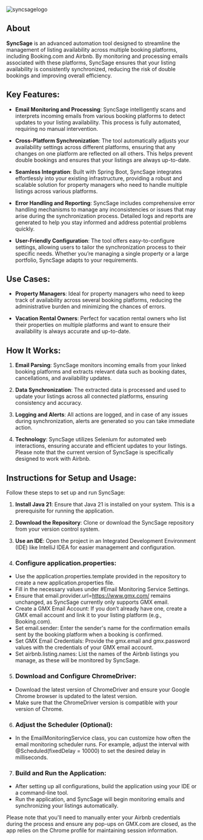 ![syncsagelogo](https://github.com/user-attachments/assets/a6944917-057e-472e-a851-129b0fc8e4a3)

## About

**SyncSage** is an advanced automation tool designed to streamline the management of listing availability across multiple booking platforms, including Booking.com and Airbnb. By monitoring and processing emails associated with these platforms, SyncSage ensures that your listing availability is consistently synchronized, reducing the risk of double bookings and improving overall efficiency.

## **Key Features**:
- **Email Monitoring and Processing**: SyncSage intelligently scans and interprets incoming emails from various booking platforms to detect updates to your listing availability. This process is fully automated, requiring no manual intervention.

- **Cross-Platform Synchronization**: The tool automatically adjusts your availability settings across different platforms, ensuring that any changes on one platform are reflected on all others. This helps prevent double bookings and ensures that your listings are always up-to-date.

- **Seamless Integration**: Built with Spring Boot, SyncSage integrates effortlessly into your existing infrastructure, providing a robust and scalable solution for property managers who need to handle multiple listings across various platforms.

- **Error Handling and Reporting**: SyncSage includes comprehensive error handling mechanisms to manage any inconsistencies or issues that may arise during the synchronization process. Detailed logs and reports are generated to help you stay informed and address potential problems quickly.

- **User-Friendly Configuration**: The tool offers easy-to-configure settings, allowing users to tailor the synchronization process to their specific needs. Whether you’re managing a single property or a large portfolio, SyncSage adapts to your requirements.

## **Use Cases**:
- **Property Managers**: Ideal for property managers who need to keep track of availability across several booking platforms, reducing the administrative burden and minimizing the chances of errors.

- **Vacation Rental Owners**: Perfect for vacation rental owners who list their properties on multiple platforms and want to ensure their availability is always accurate and up-to-date.

## **How It Works**:
1. **Email Parsing**: SyncSage monitors incoming emails from your linked booking platforms and extracts relevant data such as booking dates, cancellations, and availability updates.

2. **Data Synchronization**: The extracted data is processed and used to update your listings across all connected platforms, ensuring consistency and accuracy.

3. **Logging and Alerts**: All actions are logged, and in case of any issues during synchronization, alerts are generated so you can take immediate action.

4. **Technology**: SyncSage utilizes Selenium for automated web interactions, ensuring accurate and efficient updates to your listings. Please note that the current version of SyncSage is specifically designed to work with Airbnb.

## **Instructions for Setup and Usage**:
Follow these steps to set up and run SyncSage:

1. **Install Java 21**: Ensure that Java 21 is installed on your system. This is a prerequisite for running the application.

2. **Download the Repository**: Clone or download the SyncSage repository from your version control system.

3. **Use an IDE**: Open the project in an Integrated Development Environment (IDE) like IntelliJ IDEA for easier management and configuration.

4. ### **Configure application.properties**:

  - Use the application.properties.template provided in the repository to create a new application.properties file.
  - Fill in the necessary values under #Email Monitoring Service Settings.
  - Ensure that email.provider.url=https://www.gmx.com/ remains unchanged, as SyncSage currently only supports GMX email.
  - Create a GMX Email Account: If you don’t already have one, create a GMX email account and link it to your listing platform (e.g., Booking.com).
  - Set email.sender: Enter the sender's name for the confirmation emails sent by the booking platform when a booking is confirmed.
  - Set GMX Email Credentials: Provide the gmx.email and gmx.password values with the credentials of your GMX email account.
  - Set airbnb.listing.names: List the names of the Airbnb listings you manage, as these will be monitored by SyncSage.
  
5. ### **Download and Configure ChromeDriver**:

  - Download the latest version of ChromeDriver and ensure your Google Chrome browser is updated to the latest version.
  - Make sure that the ChromeDriver version is compatible with your version of Chrome.
  
6. ### **Adjust the Scheduler** (Optional):

  - In the EmailMonitoringService class, you can customize how often the email monitoring scheduler runs. For example, adjust the interval with @Scheduled(fixedDelay = 10000) to set the desired delay in milliseconds.

7. ### **Build and Run the Application**:

  - After setting up all configurations, build the application using your IDE or a command-line tool.
  - Run the application, and SyncSage will begin monitoring emails and synchronizing your listings automatically.

Please note that you'll need to manually enter your Airbnb credentials during the process and ensure any pop-ups on GMX.com are closed, as the app relies on the Chrome profile for maintaining session information.


